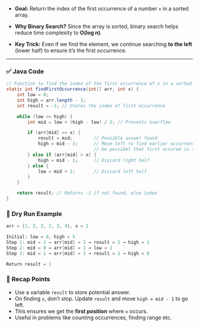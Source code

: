 - **Goal:** Return the index of the first occurrence of a number `x` in a sorted array.
    
- **Why Binary Search?** Since the array is sorted, binary search helps reduce time complexity to **O(log n)**.
    
- **Key Trick:** Even if we find the element, we continue searching **to the left** (lower half) to ensure it’s the first occurrence.
    

---

### ✅ **Java Code**

```java
// Function to find the index of the first occurrence of x in a sorted array
static int findFirstOccurrence(int[] arr, int x) {
    int low = 0;
    int high = arr.length - 1;
    int result = -1; // Stores the index of first occurrence

    while (low <= high) {
        int mid = low + (high - low) / 2; // Prevents overflow

        if (arr[mid] == x) {
            result = mid;        // Possible answer found
            high = mid - 1;      // Move left to find earlier occurrence as it might
                                 // be possibel that first occured is left to mid 
        } else if (arr[mid] > x) {
            high = mid - 1;      // Discard right half
        } else {
            low = mid + 1;       // Discard left half
        }
    }

    return result; // Returns -1 if not found, else index
}
```
### 🔁 **Dry Run Example**

```java
arr = {1, 2, 2, 2, 3, 4}, x = 2

Initial: low = 0, high = 5
Step 1: mid = 2 → arr[mid] = 2 → result = 2 → high = 1
Step 2: mid = 0 → arr[mid] = 1 → low = 1
Step 3: mid = 1 → arr[mid] = 2 → result = 1 → high = 0

Return result = 1

```
### 🧠 **Recap Points**

- Use a variable `result` to store potential answer.
- On finding `x`, don’t stop. Update `result` and move `high = mid - 1` to go left.
- This ensures we get the **first position** where `x` occurs.
- Useful in problems like counting occurrences, finding range etc.